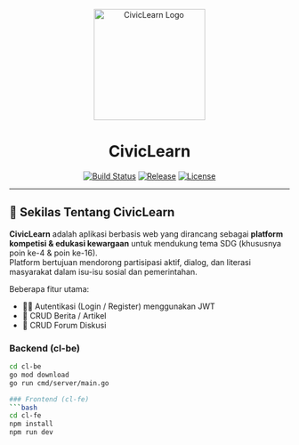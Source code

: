 <!-- ================= HEADER / BADGES ================= -->
<p align="center">
  <img src="https://your-domain.com/logo.png" alt="CivicLearn Logo" width="200" />
</p>

<h1 align="center">CivicLearn</h1>

<p align="center">
  <a href="https://github.com/dipndipp/CivicLearn/actions"><img alt="Build Status" src="https://img.shields.io/github/actions/workflow/status/dipndipp/CivicLearn/ci.yml?branch=main"/></a>
  <a href="https://github.com/dipndipp/CivicLearn/releases"><img alt="Release" src="https://img.shields.io/github/v/release/dipndipp/CivicLearn"/></a>
  <a href="https://github.com/dipndipp/CivicLearn/blob/main/LICENSE"><img alt="License" src="https://img.shields.io/github/license/dipndipp/CivicLearn"/></a>
</p>

---

## 🎯 Sekilas Tentang CivicLearn

**CivicLearn** adalah aplikasi berbasis web yang dirancang sebagai **platform kompetisi & edukasi kewargaan** untuk mendukung tema SDG (khususnya poin ke-4 & poin ke-16).  
Platform bertujuan mendorong partisipasi aktif, dialog, dan literasi masyarakat dalam isu-isu sosial dan pemerintahan.

Beberapa fitur utama:

- 🧑‍💻 Autentikasi (Login / Register) menggunakan JWT  
- 📰 CRUD Berita / Artikel  
- 💬 CRUD Forum Diskusi

### Backend (cl-be)
```bash
cd cl-be
go mod download
go run cmd/server/main.go

### Frontend (cl-fe)
```bash
cd cl-fe
npm install
npm run dev

